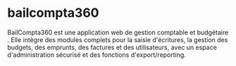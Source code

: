 # bailcompta360
BailCompta360 est une application web de gestion comptable et budgétaire . Elle intègre des modules complets pour la saisie d'écritures, la gestion des budgets, des emprunts, des factures et des utilisateurs, avec un espace d'administration sécurisé et des fonctions d'export/reporting. 
